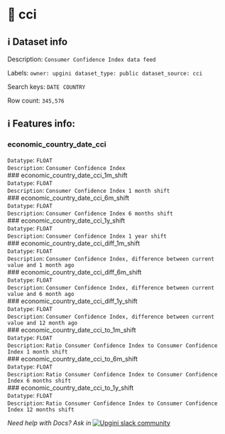 # 📖 cci 
## ℹ️ Dataset info 
Description: `Consumer Confidence Index data feed` 

Labels: ` owner: upgini ` &nbsp;` dataset_type: public ` &nbsp;` dataset_source: cci ` &nbsp;

Search keys: 
` DATE ` &nbsp;` COUNTRY ` &nbsp;

Row count: `345,576` 

## ℹ️ Features info:
### economic_country_date_cci <br/>
`Datatype`: `FLOAT` <br/>
`Description`: `Consumer Confidence Index` <br/>### economic_country_date_cci_1m_shift <br/>
`Datatype`: `FLOAT` <br/>
`Description`: `Consumer Confidence Index 1 month shift` <br/>### economic_country_date_cci_6m_shift <br/>
`Datatype`: `FLOAT` <br/>
`Description`: `Consumer Confidence Index 6 months shift` <br/>### economic_country_date_cci_1y_shift <br/>
`Datatype`: `FLOAT` <br/>
`Description`: `Consumer Confidence Index 1 year shift` <br/>### economic_country_date_cci_diff_1m_shift <br/>
`Datatype`: `FLOAT` <br/>
`Description`: `Consumer Confidence Index, difference between current value and 1 month ago` <br/>### economic_country_date_cci_diff_6m_shift <br/>
`Datatype`: `FLOAT` <br/>
`Description`: `Consumer Confidence Index, difference between current value and 6 month ago` <br/>### economic_country_date_cci_diff_1y_shift <br/>
`Datatype`: `FLOAT` <br/>
`Description`: `Consumer Confidence Index, difference between current value and 12 month ago` <br/>### economic_country_date_cci_to_1m_shift <br/>
`Datatype`: `FLOAT` <br/>
`Description`: `Ratio Consumer Confidence Index to Consumer Confidence Index 1 month shift` <br/>### economic_country_date_cci_to_6m_shift <br/>
`Datatype`: `FLOAT` <br/>
`Description`: `Ratio Consumer Confidence Index to Consumer Confidence Index 6 months shift` <br/>### economic_country_date_cci_to_1y_shift <br/>
`Datatype`: `FLOAT` <br/>
`Description`: `Ratio Consumer Confidence Index to Consumer Confidence Index 12 months shift` <br/>


_Need help with Docs? Ask in_ <a href="https://4mlg.short.gy/join-upgini-community"><img alt="Upgini slack community" src="https://img.shields.io/badge/slack-@upgini-orange.svg?logo=slack"></a>